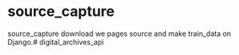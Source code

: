 # source_capture

source_capture download we pages source and make train_data on Django.# digital_archives_api
